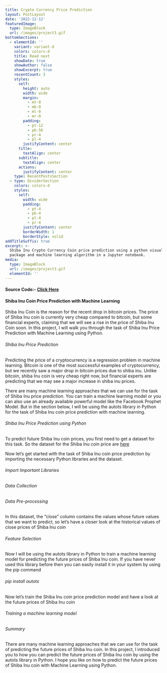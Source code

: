 ```yaml
---
title: Crypto Currency Price Prediction
layout: PostLayout
date: '2022-12-12'
featuredImage:
  type: ImageBlock
  url: /images/project3.gif
bottomSections:
  - elementId: ''
    variant: variant-d
    colors: colors-d
    title: Read next
    showDate: true
    showAuthor: false
    showExcerpt: true
    recentCount: 3
    styles:
      self:
        height: auto
        width: wide
        margin:
          - mt-0
          - mb-0
          - ml-0
          - mr-0
        padding:
          - pt-12
          - pb-56
          - pr-4
          - pl-4
        justifyContent: center
      title:
        textAlign: center
      subtitle:
        textAlign: center
      actions:
        justifyContent: center
    type: RecentPostsSection
  - type: DividerSection
    colors: colors-d
    styles:
      self:
        width: wide
        padding:
          - pt-4
          - pb-4
          - pl-4
          - pr-4
        justifyContent: center
        borderWidth: 1
        borderStyle: solid
addTitleSuffix: true
excerpt: >-
  Shiba Inu Crypto Currency Coin price prediction using a python visualisation
  package and machine learning algorithm in a Jupyter notebook.
media:
  type: ImageBlock
  url: /images/project3.gif
  elementId: ''
---
```

#### Source Code:- [Click Here](https://github.com/sahilsinha240/CryptoCurrency-Price-Prediction)

#### **Shiba Inu Coin Price Prediction with Machine Learning**

Shiba Inu Coin is the reason for the recent drop in bitcoin prices. The price of  Shiba Inu coin is currently very cheap compared to bitcoin, but some financial experts, claiming that we will see a rise in the price of Shiba Inu Coin soon. In this project, I will walk you through the task of Shiba Inu Price Prediction with Machine Learning using Python.

###### Shiba Inu Price Prediction

Predicting the price of a cryptocurrency is a regression problem in machine learning. Bitcoin is one of the most successful examples of cryptocurrency, but we recently saw a major drop in bitcoin prices due to shiba inu. Unlike bitcoin, shiba Inu coin is very cheap right now, but financial experts are predicting that we may see a major increase in shiba inu prices.

There are many machine learning approaches that we can use for the task of Shiba Inu price prediction. You can train a machine learning model or you can also use an already available powerful model like the Facebook Prophet Model. But in the section below, I will be using the autots library in Python for the task of Shiba Inu coin price prediction with machine learning.

###### Shiba Inu Price Prediction using Python

To predict future Shiba Inu coin prices, you first need to get a dataset for this task. So the dataset for the Shiba Inu coin price are [here](https://github.com/sahilsinha240/CryptoCurrency-Price-Prediction/blob/main/SHIB-USD.csv)

Now let’s get started with the task of Shiba Inu coin price prediction by importing the necessary Python libraries and the dataset.

###### Import Important Libraries

###### Data Collection

###### Data Pre-processing

In this dataset, the “close” column contains the values whose future values that we want to predict, so let’s have a closer look at the historical values of close prices of Shiba Inu coin

###### Feature Selection

Now I will be using the autots library in Python to train a machine learning model for predicting the future prices of Shiba Inu coin. If you have never used this library before then you can easily install it in your system by using the pip command

###### pip install autots

Now let’s train the Shiba Inu coin price prediction model and have a look at the future prices of Shiba Inu coin

###### Training a machine learning model

###### Summary

There are many machine learning approaches that we can use for the task of predicting the future prices of Shiba Inu coin. In this project, I introduced you to how you can predict the future prices of Shiba Inu coin by using the autots library in Python. I hope you like on how to predict the future prices of  Shiba Inu coin with Machine Learning using Python.



